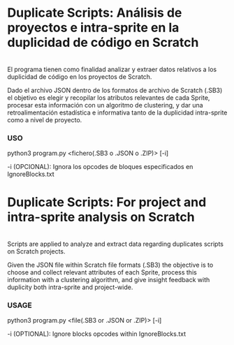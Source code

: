 Duplicate Scripts: Análisis de proyectos e intra-sprite en la duplicidad de código en Scratch
=============
<br>
El programa tienen como finalidad analizar y extraer datos relativos a los duplicidad de código en los proyectos de Scratch. 

Dado el archivo JSON dentro de los formatos de archivo de Scratch (.SB3) el objetivo es elegir y recopilar los atributos relevantes de cada Sprite, procesar esta información con un algoritmo de clustering, y dar una retroalimentación estadística e informativa tanto de la duplicidad intra-sprite como a nivel de proyecto.
<br>

### USO

python3 program.py <fichero(.SB3 o .JSON o .ZIP)> [-i]

-i (OPCIONAL): Ignora los opcodes de bloques especificados en IgnoreBlocks.txt

Duplicate Scripts: For project and intra-sprite analysis on Scratch
=============
<br>
Scripts are applied to analyze and extract data regarding duplicates scripts on Scratch projects. 

Given the JSON file within Scratch file formats (.SB3) the objective is to choose and collect relevant attributes of each Sprite, process this information with a clustering algorithm, and give insight feedback with duplicity both intra-sprite and project-wide.
<br>


### USAGE

python3 program.py <file(.SB3 or .JSON or .ZIP)> [-i]

-i (OPTIONAL): Ignore blocks opcodes within IgnoreBlocks.txt
